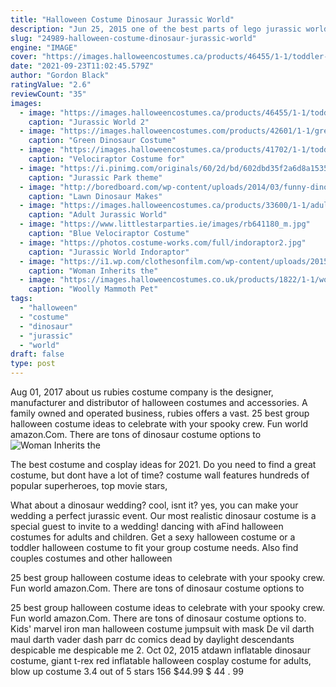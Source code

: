 ```yaml
---
title: "Halloween Costume Dinosaur Jurassic World"
description: "Jun 25, 2015 one of the best parts of lego jurassic world is being able to play as a dinosaur. It's just crazy fun. It's just crazy fun. Before you can change into a t-rex or brachiosaurus at will, you have"
slug: "24989-halloween-costume-dinosaur-jurassic-world"
engine: "IMAGE"
cover: "https://images.halloweencostumes.ca/products/46455/1-1/toddler-jurassic-world-2-t-rex-costume.jpg"
date: "2021-09-23T11:02:45.579Z"
author: "Gordon Black"
ratingValue: "2.6"
reviewCount: "35"
images:
  - image: "https://images.halloweencostumes.ca/products/46455/1-1/toddler-jurassic-world-2-t-rex-costume.jpg"
    caption: "Jurassic World 2"
  - image: "https://images.halloweencostumes.com/products/42601/1-1/green-dinosaur-toddler-costume.jpg"
    caption: "Green Dinosaur Costume"
  - image: "https://images.halloweencostumes.ca/products/41702/1-1/toddler-velociraptor-costume.jpg"
    caption: "Velociraptor Costume for"
  - image: "https://i.pinimg.com/originals/60/2d/bd/602dbd35f2a6d8a15359be5793e79a8b.jpg"
    caption: "Jurassic Park theme"
  - image: "http://boredboard.com/wp-content/uploads/2014/03/funny-dinosaur-front-lawn-costume-yard-golden.jpg"
    caption: "Lawn Dinosaur Makes"
  - image: "https://images.halloweencostumes.ca/products/33600/1-1/adult-jurassic-world-t-rex-costume.jpg"
    caption: "Adult Jurassic World"
  - image: "https://www.littlestarparties.ie/images/rb641180_m.jpg"
    caption: "Blue Velociraptor Costume"
  - image: "https://photos.costume-works.com/full/indoraptor2.jpg"
    caption: "Jurassic World Indoraptor"
  - image: "https://i1.wp.com/clothesonfilm.com/wp-content/uploads/2015/06/Jurassic-World_Jurassic-Park-Claire-and-Ellie_Image-credit-Universal-Pictures.jpg?fit=800%2C800&ssl=1"
    caption: "Woman Inherits the"
  - image: "https://images.halloweencostumes.co.uk/products/1822/1-1/woolly-mammoth-pet-costume.jpg"
    caption: "Woolly Mammoth Pet"
tags:
  - "halloween"
  - "costume"
  - "dinosaur"
  - "jurassic"
  - "world"
draft: false
type: post
---
```


Aug 01, 2017 about us rubies costume company is the designer, manufacturer and distributor of halloween costumes and accessories. A family owned and operated business, rubies offers a vast. 25 best group halloween costume ideas to celebrate with your spooky crew.  Fun world amazon.Com. There are tons of dinosaur costume options to
![Woman Inherits the](https://i1.wp.com/clothesonfilm.com/wp-content/uploads/2015/06/Jurassic-World_Jurassic-Park-Claire-and-Ellie_Image-credit-Universal-Pictures.jpg?fit=800%2C800&ssl=1 "Woman Inherits the")

The best costume and cosplay ideas for 2021. Do you need to find a great costume, but dont have a lot of time? costume wall features hundreds of popular superheroes, top movie stars,
<!--inArticleAds-->

<!--galleryOne-->

What about a dinosaur wedding? cool, isnt it? yes, you can make your wedding a perfect jurassic event. Our most realistic dinosaur costume is a special guest to invite to a wedding! dancing with aFind halloween costumes for adults and children. Get a sexy halloween costume or a toddler halloween costume to fit your group costume needs. Also find couples costumes and other halloween
<!--inArticleAds-->

<!--galleryTwo-->

25 best group halloween costume ideas to celebrate with your spooky crew.  Fun world amazon.Com. There are tons of dinosaur costume options to
<!--galleryThree-->

25 best group halloween costume ideas to celebrate with your spooky crew.  Fun world amazon.Com. There are tons of dinosaur costume options to. Kids' marvel iron man halloween costume jumpsuit with mask  De vil darth maul darth vader dash parr dc comics dead by daylight descendants despicable me despicable me 2. Oct 02, 2015 atdawn inflatable dinosaur costume, giant t-rex red inflatable halloween cosplay costume for adults, blow up costume 3.4 out of 5 stars 156 $44.99 $ 44 . 99